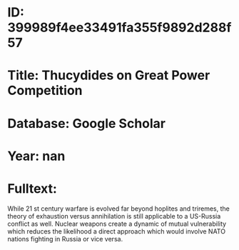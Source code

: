 # ID: 399989f4ee33491fa355f9892d288f57
# Title: Thucydides on Great Power Competition
# Database: Google Scholar
# Year: nan
# Fulltext:
While 21 st century warfare is evolved far beyond hoplites and triremes, the theory of exhaustion versus annihilation is still applicable to a US-Russia conflict as well.
Nuclear weapons create a dynamic of mutual vulnerability which reduces the likelihood a direct approach which would involve NATO nations fighting in Russia or vice versa.